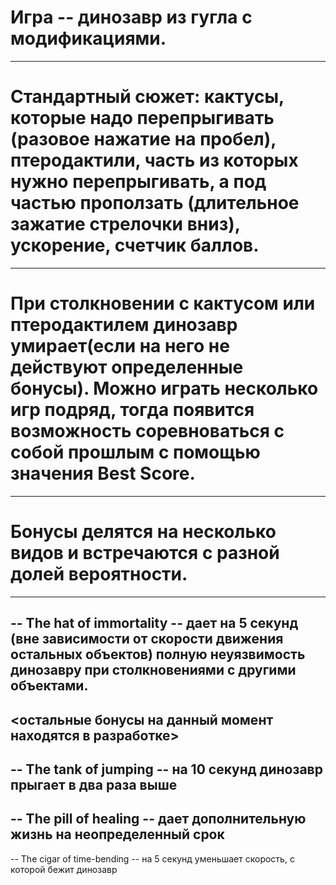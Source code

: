 # Игра -- динозавр из гугла с модификациями. 
---
# Стандартный сюжет: кактусы, которые надо перепрыгивать (разовое нажатие на пробел), птеродактили, часть из которых нужно перепрыгивать, а под частью проползать (длительное зажатие стрелочки вниз), ускорение, счетчик баллов.
---
# При столкновении с кактусом или птеродактилем динозавр умирает(если на него не действуют определенные бонусы). Можно играть несколько игр подряд, тогда появится возможность соревноваться с собой прошлым с помощью значения Best Score.
---
# Бонусы делятся на несколько видов и встречаются с разной долей вероятности.
---
-- The hat of immortality -- дает на 5 секунд (вне зависимости от скорости движения остальных объектов) полную неуязвимость динозавру при столкновениями с другими объектами.
---
<остальные бонусы на данный момент находятся в разработке>
---
-- The tank of jumping -- на 10 секунд динозавр прыгает в два раза выше
---
-- The pill of healing -- дает дополнительную жизнь на неопределенный срок
---
-- The cigar of time-bending -- на 5 секунд уменьшает скорость, с которой бежит динозавр
